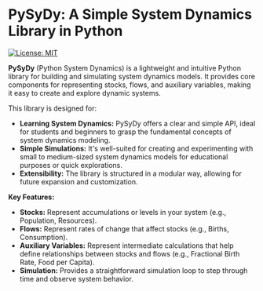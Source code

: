 # PySyDy: A Simple System Dynamics Library in Python

[![License: MIT](https://img.shields.io/badge/License-MIT-yellow.svg)](https://opensource.org/licenses/MIT)  

**PySyDy** (Python System Dynamics) is a lightweight and intuitive Python library for building and simulating system dynamics models. It provides core components for representing stocks, flows, and auxiliary variables, making it easy to create and explore dynamic systems.

This library is designed for:

*   **Learning System Dynamics:**  PySyDy offers a clear and simple API, ideal for students and beginners to grasp the fundamental concepts of system dynamics modeling.
*   **Simple Simulations:**  It's well-suited for creating and experimenting with small to medium-sized system dynamics models for educational purposes or quick explorations.
*   **Extensibility:**  The library is structured in a modular way, allowing for future expansion and customization.

**Key Features:**

*   **Stocks:** Represent accumulations or levels in your system (e.g., Population, Resources).
*   **Flows:** Represent rates of change that affect stocks (e.g., Births, Consumption).
*   **Auxiliary Variables:** Represent intermediate calculations that help define relationships between stocks and flows (e.g., Fractional Birth Rate, Food per Capita).
*   **Simulation:**  Provides a straightforward simulation loop to step through time and observe system behavior.
